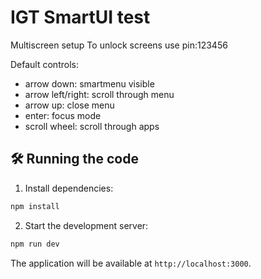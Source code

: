 # IGT SmartUI test
Multiscreen setup
To unlock screens use pin:123456

Default controls:
 - arrow down: smartmenu visible
 - arrow left/right: scroll through menu
 - arrow up: close menu
 - enter: focus mode
 - scroll wheel: scroll through apps



## 🛠️ Running the code

1. Install dependencies:
```bash
npm install
```

2. Start the development server:
```bash
npm run dev
```


The application will be available at `http://localhost:3000`.
